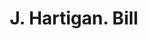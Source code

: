 ---
doi: 10.7916/D81K0NV8
date_other: '1900'
date_other_textual: 1900-1909
form: printed ephemera
genre:
- Invoices
name:
- J. Hartigan
object_in_context_url: https://biggert.cul.columbia.edu/items/view/ave_biggert_00299
subject_hierarchical_geographic:
- Vincennes, Indiana, United States
subject_name:
- J. Hartigan
title: J. Hartigan. Bill
sort_title: J. Hartigan. Bill
call_number: ave_biggert_00299
coordinates:
- 38.67833333333333,-87.51611111111112
pid: ave_biggert_00299
identifiers: ave_biggert_00299
canvas_id: ldpd:395573
permalink: "/items/ave_biggert_00299/"
layout: iiif-image-page
---